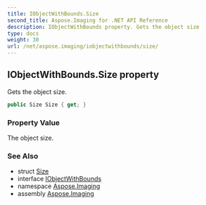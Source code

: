 ```yaml
---
title: IObjectWithBounds.Size
second_title: Aspose.Imaging for .NET API Reference
description: IObjectWithBounds property. Gets the object size
type: docs
weight: 30
url: /net/aspose.imaging/iobjectwithbounds/size/
---
```

## IObjectWithBounds.Size property

Gets the object size.

```csharp
public Size Size { get; }
```

### Property Value

The object size.

### See Also

* struct [Size](../../size/)
* interface [IObjectWithBounds](../)
* namespace [Aspose.Imaging](../../iobjectwithbounds/)
* assembly [Aspose.Imaging](../../../)


